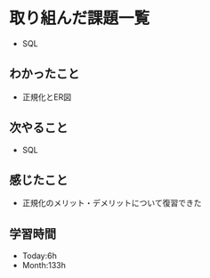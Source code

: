 # 取り組んだ課題一覧
- SQL
## わかったこと
- 正規化とER図
## 次やること
- SQL
## 感じたこと
- 正規化のメリット・デメリットについて復習できた
## 学習時間
- Today:6h
- Month:133h

